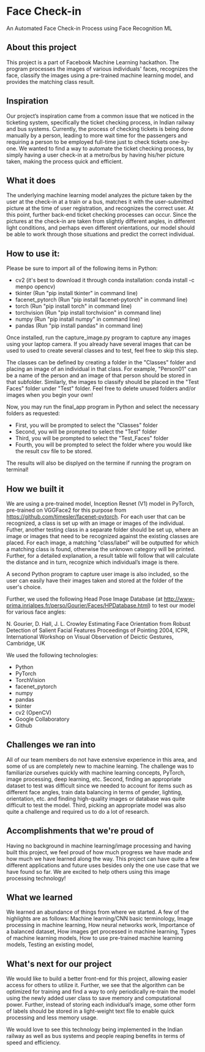 # Face Check-in 
An Automated Face Check-in Process using Face Recognition ML

## About this project
This project is a part of Facebook Machine Learning hackathon. The program processes the images of various individuals' faces, recognizes the face, classify the images using a pre-trained machine learning model, and provides the matching class result.

## Inspiration
Our project’s inspiration came from a common issue that we noticed in the ticketing system, specifically the ticket checking process, in Indian railway and bus systems. Currently, the process of checking tickets is being done manually by a person, leading to more wait time for the passengers and requiring a person to be employed full-time just to check tickets one-by-one. We wanted to find a way to automate the ticket checking process, by simply having a user check-in at a metro/bus by having his/her picture taken, making the process quick and efficient. 

## What it does
The underlying machine learning model analyzes the picture taken by the user at the check-in at a train or a bus, matches it with the user-submitted picture at the time of user registration, and recognizes the correct user. At this point, further back-end ticket checking processes can occur. Since the pictures at the check-in are taken from slightly different angles, in different light conditions, and perhaps even different orientations, our model should be able to work through those situations and predict the correct individual. 

## How to use it:

Please be sure to import all of the following items in Python:
* cv2 (it's best to download it through conda installation: conda install -c menpo opencv)
* tkinter (Run "pip install tkinter" in command line)
* facenet_pytorch (Run "pip install facenet-pytorch" in command line)
* torch (Run "pip install torch" in command line)
* torchvision (Run "pip install torchvision" in command line)
* numpy (Run "pip install numpy" in command line)
* pandas (Run "pip install pandas" in command line)

Once installed, run the capture_image.py program to capture any images using your laptop camera. If you already have several images that can be used to used to create several classes and to test, feel free to skip this step. 

The classes can be defined by creating a folder in the "Classes" folder and placing an image of an individual in that class. For example, "Person01" can be a name of the person and an image of that person should be stored in that subfolder. Similarly, the images to classify should be placed in the "Test Faces" folder under "Test" folder. Feel free to delete unused folders and/or images when you begin your own! 

Now, you may run the final_app program in Python and select the necessary folders as requested:
 * First, you will be prompted to select the "Classes" folder
 * Second, you will be prompted to select the "Test" folder
 * Third, you will be prompted to select the "Test_Faces" folder
 * Fourth, you will be prompted to select the folder where you would like the result csv file to be stored.
 
 The results will also be displyed on the termine if running the program on terminal! 

## How we built it
We are using a pre-trained model, Inception Resnet (V1) model in PyTorch, pre-trained on VGGFace2 for this purpose from https://github.com/timesler/facenet-pytorch. For each user that can be recognized, a class is set up with an image or images of the individual. Futher, another testing class in a separate folder should be set up, where an image or images that need to be recognized against the existing classes are placed. For each image, a matching "class/label" will be outputted for which a matching class is found, otherwise the unknown category will be printed. Further, for a detailed explanation, a result table will follow that will calculate the distance and in turn, recognize which individual’s image is there. 

A second Python program to capture user image is also included, so the user can easily have their images taken and stored at the folder of the user's choice. 

Further, we used the following Head Pose Image Database (at http://www-prima.inrialpes.fr/perso/Gourier/Faces/HPDatabase.html) to test our model for various face angles:

N. Gourier, D. Hall, J. L. Crowley
Estimating Face Orientation from Robust Detection of Salient Facial Features
Proceedings of Pointing 2004, ICPR, International Workshop on Visual Observation of Deictic Gestures, Cambridge, UK

We used the following technologies:
* Python
* PyTorch
* TorchVision
* facenet_pytorch
* numpy
* pandas
* tkinter
* cv2 (OpenCV)
* Google Collaboratory
* Github

## Challenges we ran into
All of our team members do not have extensive experience in this area, and some of us are completely new to machine learning. The challenge was to familiarize ourselves quickly with machine learning concepts, PyTorch, image processing, deep learning, etc. Second, finding an appropriate dataset to test was difficult since we needed to account for items such as different face angles, train data balancing in terms of gender, lighting, orientation, etc. and finding high-quality images or database was quite difficult to test the model. Third, picking an appropriate model was also quite a challenge and required us to do a lot of research.

## Accomplishments that we're proud of
Having no background in machine learning/image processing and having built this project, we feel proud of how much progress we have made and how much we have learned along the way. This project can have quite a few different applications and future uses besides only the one use case that we have found so far. We are excited to help others using this image processing technology! 

## What we learned
We learned an abundance of things from where we started. A few of the highlights are as follows:
Machine learning/CNN basic terminology,
Image processing in machine learning,
How neural networks work, 
Importance of a balanced dataset,
How images get processed in machine learning,
Types of machine learning models,
How to use pre-trained machine learning models,
Testing an existing model,

## What's next for our project
We would like to build a better front-end for this project, allowing easier access for others to utilize it. Further, we see that the algorithm can be optimized for training and find a way to only periodically re-train the model using the newly added user class to save memory and computational power. Further, instead of storing each individual’s image, some other form of labels should be stored in a light-weight text file to enable quick processing and less memory usage.

We would love to see this technology being implemented in the Indian railway as well as bus systems and people reaping benefits in terms of speed and efficiency.
